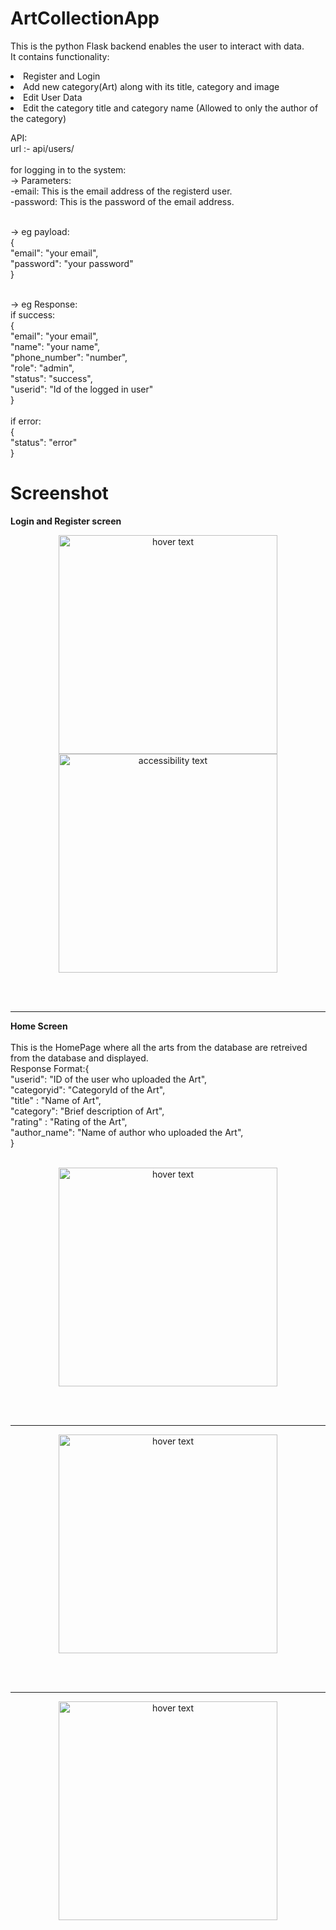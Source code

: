 # ArtCollectionApp
This is the python Flask backend enables the user to interact with data.<br>
It contains functionality:
  <li>Register and Login </li> 
  <li>Add new category(Art) along with its title, category and image</li> 
  <li>Edit User Data </li> 
  <li>Edit the category title and category name (Allowed to only the author of the category)</li> 

API:  
url :- api/users/ <br><br>
for logging in to the system:<br>
  -> Parameters:<br>
      -email: This is the email address of the registerd user.<br>
      -password: This is the password of the email address.<br><br>
   
  -> eg payload:<br>
    {<br>
      "email": "your email",<br>
      "password": "your password"<br>
    }<br><br>
   
   -> eg Response:<br>
     if success:<br>
      {<br>
        "email": "your email",<br>
        "name": "your name",<br>
        "phone_number": "number",<br>
        "role": "admin",<br>
        "status": "success",<br>
        "userid": "Id of the logged in user"<br>
      }<br><br>
      if error:<br>
      {<br>
        "status": "error"<br>
      }<br>
  
 # Screenshot
 
 <b>Login and Register screen</b>
 <p align="center">
  <img src="screenshots/Login.jpg" width="350" title="hover text">
  <img src="screenshots/Register.jpg" width="350" alt="accessibility text">
</p>
<br><br><hr>
<b>Home Screen</b><br><br>
This is the HomePage where all the arts from the database are retreived from the database and displayed.<br>
Response Format:{<br>
  "userid": "ID of the user who uploaded the Art",<br>
  "categoryid": "CategoryId of the Art",<br>
  "title" : "Name of Art",<br>
  "category": "Brief description of Art",<br>
  "rating" : "Rating of the Art",<br>
  "author_name": "Name of author who uploaded the Art",<br>
}<br><br>
<p align="center">
  <img src="screenshots/HomePage.jpg" width="350" title="hover text">
</p><br><br><hr>

<p align="center">
  <img src="screenshots/AddNewCategory.jpg" width="350" title="hover text">
</p><br><br><hr>

<p align="center">
  <img src="screenshots/EditProfile.jpg" width="350" title="hover text">
</p>


  
